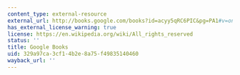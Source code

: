 ```yaml
---
content_type: external-resource
external_url: http://books.google.com/books?id=acyy5qRC6PIC&pg=PA1#v=onepage
has_external_license_warning: true
license: https://en.wikipedia.org/wiki/All_rights_reserved
status: ''
title: Google Books
uid: 329a97ca-3cf1-4b2e-8a75-f49835140460
wayback_url: ''
---
```

